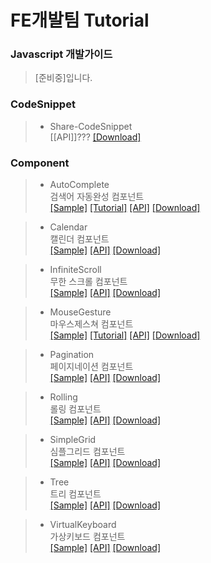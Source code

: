 # FE개발팀 Tutorial

### Javascript 개발가이드
>  [준비중]입니다.

### CodeSnippet
> - Share-CodeSnippet <br> [[API]]???
[[Download]](https://github.nhnent.com/fe/share-code-snippet)

### Component
> - AutoComplete <br> 검색어 자동완성 컴포넌트<br> 
[[Sample]](https://github.nhnent.com/pages/fe/component-auto-complete/tutorial-sample1.html)
[[Tutorial]](https://github.nhnent.com/FE/Component-AutoComplete/wiki/Component-AutoComplete) [[API]](https://github.nhnent.com/pages/fe/component-auto-complete)
[[Download]](https://github.nhnent.com/fe/component-auto-complete)

> - Calendar<br>  캘린더 컴포넌트<br> 
[[Sample]](https://github.nhnent.com/pages/fe/component-calendar/tutorial-default.html) [[API]](https://github.nhnent.com/pages/fe/component-calendar/)  [[Download]](https://github.nhnent.com/fe/component-calendar/)

> - InfiniteScroll<br> 무한 스크롤 컴포넌트<br>
[[Sample]](https://github.nhnent.com/pages/fe/component-infinite-scroll/tutorial-sample1.html)
[[API]](https://github.nhnent.com/pages/fe/component-infinite-scroll/)  [[Download]](https://github.nhnent.com/fe/component-infinite-scroll/)

> - MouseGesture <br>   마우스제스쳐 컴포넌트<br>
[[Sample]](http://github.nhnent.com/pages/fe/component-mouse-gesture/tutorial-sample_default.html)
[[Tutorial]](https://github.nhnent.com/fe/component-mouse-gesture/wiki) [[API]](http://github.nhnent.com/pages/fe/component-mouse-gesture/)  [[Download]](https://github.nhnent.com/fe/component-mouse-gesture)

> - Pagination <br>  페이지네이션 컴포넌트<br>
[[Sample]](https://github.nhnent.com/pages/fe/component-pagination/tutorial-default.html)
[[API]](https://github.nhnent.com/pages/fe/component-pagination/)  [[Download]](https://github.nhnent.com/fe/component-pagination/)

> - Rolling <br> 롤링 컴포넌트<br>
[[Sample]](https://github.nhnent.com/pages/fe/component-rolling/tutorial-index_default_nocircle.html)
[[API]](https://github.nhnent.com/pages/fe/component-rolling/)  [[Download]](https://github.nhnent.com/fe/component-rolling)

> - SimpleGrid <br>  심플그리드 컴포넌트<br>
[[Sample]](https://github.nhnent.com/pages/fe/component-simple-grid/tutorial-sample1.html)
[[API]](https://github.nhnent.com/pages/fe/component-simple-grid/)  [[Download]](https://github.nhnent.com/fe/component-simple-grid)

> - Tree       <br>  트리 컴포넌트<br>
[[Sample]](https://github.nhnent.com/pages/fe/component-tree/tutorial-index_default.html) [[API]](https://github.nhnent.com/pages/fe/component-tree/)  [[Download]](https://github.nhnent.com/fe/component-tree)

> - VirtualKeyboard  <br> 가상키보드 컴포넌트<br>
[[Sample]](https://github.nhnent.com/pages/fe/component-virtual-keyboard/tutorial-mobile.html)
[[API]](https://github.nhnent.com/pages/fe/component-virtual-keyboard/)  [[Download]](https://github.nhnent.com/fe/component-virtual-keyboard)


